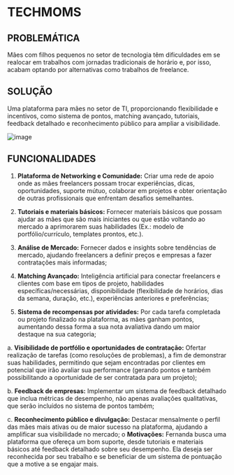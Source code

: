 # TECHMOMS

## PROBLEMÁTICA
  
  Mães com filhos pequenos no setor de tecnologia têm dificuldades em se realocar em trabalhos com jornadas tradicionais de horário e, por isso, acabam optando por alternativas como trabalhos de freelance.  

## SOLUÇÃO

  Uma plataforma para mães no setor de TI, proporcionando flexibilidade e incentivos, como sistema de pontos, matching avançado, tutoriais, feedback detalhado e reconhecimento público para ampliar a visibilidade.

  ![image](https://github.com/user-attachments/assets/8f17dd94-69c3-4415-bc77-4efacbb255b2)


## FUNCIONALIDADES

1.   <strong>Plataforma de Networking e Comunidade:</strong> Criar uma rede de apoio onde as mães freelancers possam trocar experiências, dicas, oportunidades, suporte mútuo, colaborar em projetos e obter orientação de outras profissionais que enfrentam desafios semelhantes.

2.   <strong>Tutoriais e materiais básicos:</strong> Fornecer materiais básicos que possam ajudar as mães que são mais iniciantes ou que estão voltando ao mercado a aprimorarem suas habilidades (Ex.: modelo de portfólio/currículo, templates prontos, etc.).

3.   <strong>Análise de Mercado:</strong> Fornecer dados e insights sobre tendências de mercado, ajudando freelancers a definir preços e empresas a fazer contratações mais informadas;

4.   <strong>Matching Avançado:</strong> Inteligência artificial para conectar freelancers e clientes com base em tipos de projeto, habilidades específicas/necessárias, disponibilidade (flexibilidade de horários, dias da semana, duração, etc.), experiências anteriores e preferências;

5.   <strong>Sistema de recompensas por atividades:</strong> Por cada tarefa completada ou projeto finalizado na plataforma, as mães ganham pontos, aumentando dessa forma a sua nota avaliativa dando um maior destaque na sua categoria;

a.      <strong>Visibilidade de portfólio e oportunidades de contratação:</strong> Ofertar realização de tarefas (como resoluções de problemas), a fim de demonstrar suas habilidades, permitindo que sejam encontradas por clientes em potencial que irão avaliar sua performance (gerando pontos e também possibilitando a oportunidade de ser contratada para um projeto);

b.      <strong>Feedback de empresas:</strong> Implementar um sistema de feedback detalhado que inclua métricas de desempenho, não apenas avaliações qualitativas, que serão incluídos no sistema de pontos também;

c.      <strong>Reconhecimento público e divulgação:</strong> Destacar mensalmente o perfil das mães mais ativas ou de maior sucesso na plataforma, ajudando a amplificar sua visibilidade no mercado;
o   <strong>Motivações:</strong> Fernanda busca uma plataforma que ofereça um bom suporte, desde tutoriais e materiais básicos até feedback detalhado sobre seu desempenho. Ela deseja ser reconhecida por seu trabalho e se beneficiar de um sistema de pontuação que a motive a se engajar mais.
